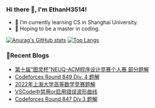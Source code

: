 ### Hi there 👋, I'm EthanH3514!

- 🌱 I’m currently learning CS in Shanghai University.
- 🎈 Hoping to be a master in coding.

[![Anurag's GitHub stats](https://github-readme-stats.vercel.app/api?username=EthanH3514&show_icons=true&theme=tokyonight)](https://github.com/anuraghazra/github-readme-stats)
[![Top Langs](https://github-readme-stats.vercel.app/api/top-langs/?username=EthanH3514&layout=compact)](https://github.com/anuraghazra/github-readme-stats)

### **📝Recent Blogs**
<!-- BLOG-POST-LIST:START -->
- [第十届“图灵杯”NEUQ-ACM程序设计竞赛个人赛 部分题解](https://ethanh3514.github.io/2023/02/04/%E7%AC%AC%E5%8D%81%E5%B1%8A%E2%80%9C%E5%9B%BE%E7%81%B5%E6%9D%AF%E2%80%9DNEUQ-ACM%E7%A8%8B%E5%BA%8F%E8%AE%BE%E8%AE%A1%E7%AB%9E%E8%B5%9B%E4%B8%AA%E4%BA%BA%E8%B5%9B-%E9%83%A8%E5%88%86%E9%A2%98%E8%A7%A3/)
- [Codeforces Round 849 Div. 4 题解](https://ethanh3514.github.io/2023/02/04/Codeforces-Round-849-Div-4-%E9%A2%98%E8%A7%A3/)
- [2022年上海大学高等数学竞赛题解](https://ethanh3514.github.io/2023/02/01/2022%E5%B9%B4%E4%B8%8A%E6%B5%B7%E5%A4%A7%E5%AD%A6%E9%AB%98%E7%AD%89%E6%95%B0%E5%AD%A6%E7%AB%9E%E8%B5%9B%E9%A2%98%E8%A7%A3/)
- [VSCode中禁用or启用错误波形曲线](https://ethanh3514.github.io/2023/01/29/VSCode%E4%B8%AD%E7%A6%81%E7%94%A8or%E5%90%AF%E7%94%A8%E9%94%99%E8%AF%AF%E6%B3%A2%E5%BD%A2%E6%9B%B2%E7%BA%BF/)
- [Codeforces Round 847 Div.3 题解](https://ethanh3514.github.io/2023/01/28/Codeforces-Round-847-Div-3-%E9%A2%98%E8%A7%A3/)
<!-- BLOG-POST-LIST:END -->
